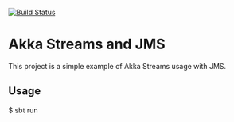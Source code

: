 [![Build Status](https://travis-ci.org/taggiasco/akka-streams-jms.svg?branch=master)](https://travis-ci.org/taggiasco/akka-streams-jms)

# Akka Streams and JMS

This project is a simple example of Akka Streams usage with JMS. 



## Usage

$ sbt run
